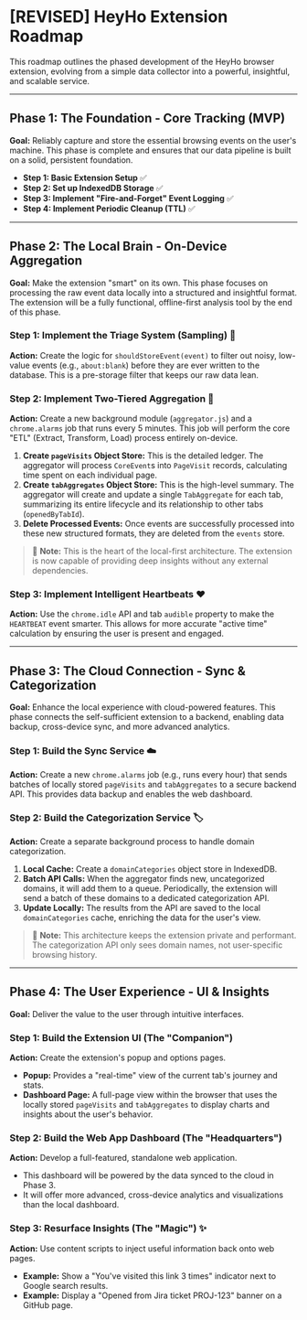 # [REVISED] HeyHo Extension Roadmap

This roadmap outlines the phased development of the HeyHo browser extension, evolving from a simple data collector into a powerful, insightful, and scalable service.

---

## Phase 1: The Foundation - Core Tracking (MVP)

**Goal:** Reliably capture and store the essential browsing events on the user's machine. This phase is complete and ensures that our data pipeline is built on a solid, persistent foundation.

-   **Step 1: Basic Extension Setup** ✅
-   **Step 2: Set up IndexedDB Storage** ✅
-   **Step 3: Implement "Fire-and-Forget" Event Logging** ✅
-   **Step 4: Implement Periodic Cleanup (TTL)** ✅

---

## Phase 2: The Local Brain - On-Device Aggregation

**Goal:** Make the extension "smart" on its own. This phase focuses on processing the raw event data locally into a structured and insightful format. The extension will be a fully functional, offline-first analysis tool by the end of this phase.

### Step 1: Implement the Triage System (Sampling) 🎯

**Action:** Create the logic for `shouldStoreEvent(event)` to filter out noisy, low-value events (e.g., `about:blank`) before they are ever written to the database. This is a pre-storage filter that keeps our raw data lean.

### Step 2: Implement Two-Tiered Aggregation 🧠

**Action:** Create a new background module (`aggregator.js`) and a `chrome.alarms` job that runs every 5 minutes. This job will perform the core "ETL" (Extract, Transform, Load) process entirely on-device.

1.  **Create `pageVisits` Object Store:** This is the detailed ledger. The aggregator will process `CoreEvent`s into `PageVisit` records, calculating time spent on each individual page.
2.  **Create `tabAggregates` Object Store:** This is the high-level summary. The aggregator will create and update a single `TabAggregate` for each tab, summarizing its entire lifecycle and its relationship to other tabs (`openedByTabId`).
3.  **Delete Processed Events:** Once events are successfully processed into these new structured formats, they are deleted from the `events` store.

> 📝 **Note:** This is the heart of the local-first architecture. The extension is now capable of providing deep insights without any external dependencies.

### Step 3: Implement Intelligent Heartbeats ❤️

**Action:** Use the `chrome.idle` API and tab `audible` property to make the `HEARTBEAT` event smarter. This allows for more accurate "active time" calculation by ensuring the user is present and engaged.

---

## Phase 3: The Cloud Connection - Sync & Categorization

**Goal:** Enhance the local experience with cloud-powered features. This phase connects the self-sufficient extension to a backend, enabling data backup, cross-device sync, and more advanced analytics.

### Step 1: Build the Sync Service ☁️

**Action:** Create a new `chrome.alarms` job (e.g., runs every hour) that sends batches of locally stored `pageVisits` and `tabAggregates` to a secure backend API. This provides data backup and enables the web dashboard.

### Step 2: Build the Categorization Service 🏷️

**Action:** Create a separate background process to handle domain categorization.
1.  **Local Cache:** Create a `domainCategories` object store in IndexedDB.
2.  **Batch API Calls:** When the aggregator finds new, uncategorized domains, it will add them to a queue. Periodically, the extension will send a batch of these domains to a dedicated categorization API.
3.  **Update Locally:** The results from the API are saved to the local `domainCategories` cache, enriching the data for the user's view.

> 📝 **Note:** This architecture keeps the extension private and performant. The categorization API only sees domain names, not user-specific browsing history.

---

## Phase 4: The User Experience - UI & Insights

**Goal:** Deliver the value to the user through intuitive interfaces.

### Step 1: Build the Extension UI (The "Companion")

**Action:** Create the extension's popup and options pages.
-   **Popup:** Provides a "real-time" view of the current tab's journey and stats.
-   **Dashboard Page:** A full-page view within the browser that uses the locally stored `pageVisits` and `tabAggregates` to display charts and insights about the user's behavior.

### Step 2: Build the Web App Dashboard (The "Headquarters")

**Action:** Develop a full-featured, standalone web application.
-   This dashboard will be powered by the data synced to the cloud in Phase 3.
-   It will offer more advanced, cross-device analytics and visualizations than the local dashboard.

### Step 3: Resurface Insights (The "Magic") ✨

**Action:** Use content scripts to inject useful information back onto web pages.
-   **Example:** Show a "You've visited this link 3 times" indicator next to Google search results.
-   **Example:** Display a "Opened from Jira ticket PROJ-123" banner on a GitHub page.
